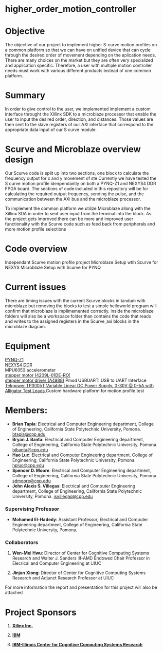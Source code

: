 # higher_order_motion_controller
# Objective
The objective of our project to implement higher S-curve motion profiles on a common platform so that we can have on unified device that can cycle through the desired order of movement depending on the aplication needs. There are many choices on the market but they are often very specialized and application specific. Therefore, a user with multiple motion controller needs must work with various different products instead of one common platform. 

# Summary
In order to give control to the user, we implemented  implement a custom interface throught the Xillinx SDK to a microblaze processor that enable the user to input the desired order, direction, and distances. Those values are then sent to the slave registers of our AXI interface that correspond to the appropriate data input of our S curve module. 

# Scurve and Microblaze overview design 
Our Scurve code is split up into two sections, one block to calculate the frequency output for x and y movement of ste
Currently we have tested the S curve motion profile idenpendantly on both a PYNQ-Z1 and NEXYS4 DDR FPGA board. The sections of code included in this repository will be for calculating the required output frequency, sending the pulse, and the communication between the AXI bus and the microblaze processor. 

To implement the common platform we utilize Microblaze allong with the Xillinx SDA in order to sent user input from the terminal into the block. As the project gets improved there can be more and improved user functionality with the Scurve code such as feed back from peripherals and more motion profile selections

# Code overview

Independant Scurve motion profile project
Microblaze Setup wtih Scurve for NEXYS
Microblaze Setup with Scurve for PYNQ

# Current issues
There are timing issues with the current Scurve blocks in tandum with microblaze but removing the blocks to test a simple helloworld program will confirm that microblaze is implimemented correctly. Inside the microblaze folders will also be a workspace folder than contains the code that reads and writes to the assigned registers in the Scurve_axi blocks in the microblaze diagram.

# Equipment 
[PYNQ-Z1](https://store.digilentinc.com/pynq-z1-python-productivity-for-zynq-7000-arm-fpga-soc/)  
[NEXYS4 DDR](https://reference.digilentinc.com/reference/programmable-logic/nexys-4-ddr/start)    
MPU6050 accelerometer  
[stepper motor (4209L-01DE-RO)](4209L-01DE-RO%20datasheet.pdf)  
[stepper motor driver (A4988)](A4988.pdf)
Pmod USBUART: USB to UART Interface  
[Tekpower TP3005T Variable Linear DC Power Supply, 0-30V @ 0-5A with Alligator Test Leads ](https://tekpower.us/tp3003t-tp3005t-tp5003tmanual.html )
Custom hardware platform for motion profile test   

# Members:
- **Brian Tapia**: Electrical and Computer Engineering department, College of Engineering, California State Polytechnic University, Pomona. btapia@cpp.edu  
- **Bryan J. Banta**: Electrical and Computer Engineering department, College of Engineering, California State Polytechnic University, Pomona. bjbanta@cpp.edu   
- **Hao Luc**: Electrical and Computer Engineering department, College of Engineering, California State Polytechnic University, Pomona. hpluc@cpp.edu   
- **Spencer D. Moore**: Electrical and Computer Engineering department, College of Engineering, California State Polytechnic University, Pomona. sdmoore@cpp.edu  
- **John Alexis S. Villegas**: Electrical and Computer Engineering department, College of Engineering, California State Polytechnic University, Pomona. jsvillegas@cpp.edu   

### Supervising Professor
- **Mohamed El-Hadedy**: Assistant Professor, Electrical and Computer Engineering department, College of Engineering, California State Polytechnic University, Pomona.

### Collaborators

1. **Wen-Mei Hwu**: Director of Center for Cognitive Computing Systems Research and Walter J. Sanders III-AMD Endowed Chair Professor in Elecrical and Computer Engineering at UIUC

2. **Jinjun Xiong**: Director of Center for Cognitive Computing Systems Research and Adjunct Research Professor at UIUC


For more information the report and presentation for this project will also be attached

# Project Sponsors 

1. **[Xilinx Inc.](https://www.xilinx.com/)**

2. **[IBM](https://www.ibm.com)**

3. **[IBM-Illinois Center for Cognitive Computing Systems Research](https://www.c3sr.com/)**
